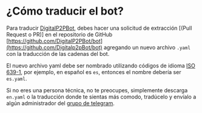 # ¿Cómo traducir el bot?

Para traducir [DigitalP2PBot](https://t.me/DigitalP2PBot), debes hacer una solicitud de extracción [(Pull Request o PR)] en el repositorio de GitHub [https://github.com/DigitalP2PBot/bot](https://github.com/Digitalp2pBot/bot) agregando un nuevo archivo `.yaml` con la traducción de las cadenas del bot.

El nuevo archivo yaml debe ser nombrado utilizando códigos de idioma [ISO 639-1](https://en.wikipedia.org/wiki/List_of_ISO_639_language_codes), por ejemplo, en español es `es`, entonces el nombre debería ser `es.yaml`.



Si no eres una persona técnica, no te preocupes, simplemente descarga `en.yaml` o la traducción donde te sientas más comodo, tradúcelo y envíalo a algún administrador del [grupo de telegram](https://t.me/DigitalP2PChat). 


